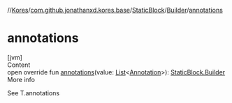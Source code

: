//[Kores](../../../index.md)/[com.github.jonathanxd.kores.base](../../index.md)/[StaticBlock](../index.md)/[Builder](index.md)/[annotations](annotations.md)



# annotations  
[jvm]  
Content  
open override fun [annotations](annotations.md)(value: [List](https://kotlinlang.org/api/latest/jvm/stdlib/kotlin.collections/-list/index.html)<[Annotation](../../-annotation/index.md)>): [StaticBlock.Builder](index.md)  
More info  


See T.annotations

  



